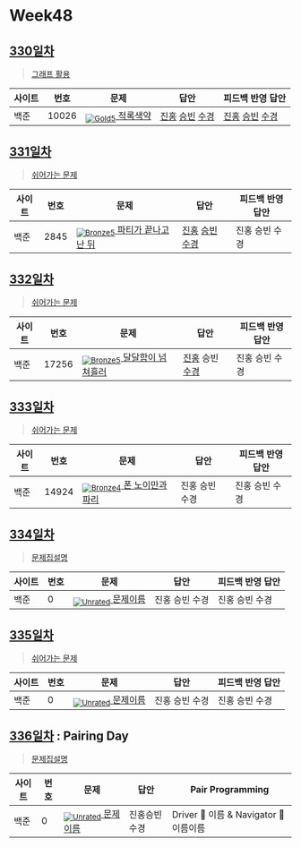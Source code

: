 <!-- tier 리스트 S -->
[Unrated]: https://user-images.githubusercontent.com/33937365/126247607-85783912-c11a-4d50-ac36-8cc7dcb75cd2.png
[NotRated]: https://user-images.githubusercontent.com/33937365/135189055-c3508249-b361-4948-8c36-a74b690cd346.png
[Bronze5]: https://user-images.githubusercontent.com/33937365/126247611-e362d727-17a4-4737-a232-5827e185ab7c.png
[Bronze4]: https://user-images.githubusercontent.com/33937365/126247612-89cbc675-e1d4-43a2-950b-1cb014dca697.png
[Bronze3]: https://user-images.githubusercontent.com/33937365/126247613-b8408610-7bc4-40f8-804f-a30a45ddbb68.png
[Bronze2]: https://user-images.githubusercontent.com/33937365/126247614-d85dc6ff-a520-4c00-82bd-eb593b156bd8.png
[Bronze1]: https://user-images.githubusercontent.com/33937365/126247616-04b2ab30-9891-4b7b-8cb4-38e99b97e834.png
[Silver5]: https://user-images.githubusercontent.com/33937365/126247618-38c5c905-672b-4d75-808e-8a7d45ea577d.png
[Silver4]: https://user-images.githubusercontent.com/33937365/126247620-ba2d1b96-b0aa-4b88-80c5-71569c69bbc3.png
[Silver3]: https://user-images.githubusercontent.com/33937365/126247621-1b55b7f4-3a79-4348-8a63-f00c1813853e.png
[Silver2]: https://user-images.githubusercontent.com/33937365/126247622-a83b30a9-6618-4593-b775-6f6730afd3f6.png
[Silver1]: https://user-images.githubusercontent.com/33937365/126247625-8d82f8ab-6f95-4ef8-a243-be31f548596e.png
[Gold5]: https://user-images.githubusercontent.com/33937365/126247627-2979d4d5-915a-4c4e-adb7-c171f9bafe28.png
[Gold4]: https://user-images.githubusercontent.com/33937365/126247629-b24e1e24-4579-450f-bc3c-f166361091dd.png
<!-- tier 리스트 E -->

# Week48

## [330일차](Day330)

> [그래프 활용](https://www.acmicpc.net/group/workbook/view/9797/39155)

| 사이트 | 번호  | 문제                                                          | 답안           | 피드백 반영 답안 |
| ------ | ----- | ------------------------------------------------------------- | -------------- | ---------------- |
| 백준   | 10026 | [<sub>![Gold5]</sub> 적록색약](https://www.acmicpc.net/problem/10026) | [진홍](Day330/boj10026_kjh.java) [승빈](Day330/boj10026_wsb.java) [수경](Day330/boj10026_hsk.js) | [진홍](Day330/boj10026_kjh_fb.java) [승빈](Day330/boj10026_wsb.java) [수경](Day330/boj10026_hsk.js)

## [331일차](Day331)

> [쉬어가는 문제](https://www.acmicpc.net/group/workbook/view/9797/39160)

| 사이트 | 번호 | 문제                 | 답안                | 피드백 반영 답안    |
| ------ | ---- | -------------------- | ------------------- | ------------------- |
| 백준   | 2845    | [<sub>![Bronze5]</sub> 파티가 끝나고 난 뒤](https://www.acmicpc.net/problem/2845) | [진홍](Day331/boj2845_kjh.py) [승빈](Day331/boj2845_wsb.java) [수경](Day331/boj2845_hsk.js) | 진홍 승빈 수경 |

## [332일차](Day332)

> [쉬어가는 문제](https://www.acmicpc.net/group/workbook/view/9797/39216)

| 사이트 | 번호 | 문제                 | 답안                | 피드백 반영 답안    |
| ------ | ---- | -------------------- | ------------------- | ------------------- |
| 백준   | 17256 | [<sub>![Bronze5]</sub> 달달함이 넘쳐흘러](https://www.acmicpc.net/problem/17256) | [진홍](Day332/boj17256_kjh.py) 승빈 [수경](Day332/boj17256_hsk.js) | 진홍 승빈 수경 |

## [333일차](Day333)

> [쉬어가는 문제](https://www.acmicpc.net/group/workbook/view/9797/39217)

| 사이트 | 번호 | 문제                 | 답안                | 피드백 반영 답안    |
| ------ | ---- | -------------------- | ------------------- | ------------------- |
| 백준   | 14924 | [<sub>![Bronze4]</sub> 폰 노이만과 파리](https://www.acmicpc.net/problem/14924) | 진홍 승빈 수경 | 진홍 승빈 수경 |

## [334일차](Day334)

> [문제집설명](문제집링크)

| 사이트 | 번호 | 문제                 | 답안                | 피드백 반영 답안    |
| ------ | ---- | -------------------- | ------------------- | ------------------- |
| 백준   | 0    | [<sub>![Unrated]</sub> 문제이름](문제링크) | 진홍 승빈 수경 | 진홍 승빈 수경 |

## [335일차](Day335)

> [쉬어가는 문제](문제집링크)

| 사이트 | 번호 | 문제                 | 답안                | 피드백 반영 답안    |
| ------ | ---- | -------------------- | ------------------- | ------------------- |
| 백준   | 0    | [<sub>![Unrated]</sub> 문제이름](문제링크) | 진홍 승빈 수경 | 진홍 승빈 수경 |

## [336일차](Day336) : Pairing Day

> [문제집설명](문제집링크)

| 사이트 | 번호 | 문제                                       | 답안         | Pair Programming                       |
| ------ | ---- | ------------------------------------------ | ------------ | -------------------------------------- |
| 백준   | 0    | [<sub>![Unrated]</sub> 문제이름](문제링크) | 진홍승빈수경 | Driver 🚗 이름 & Navigator 🧭 이름이름 |

